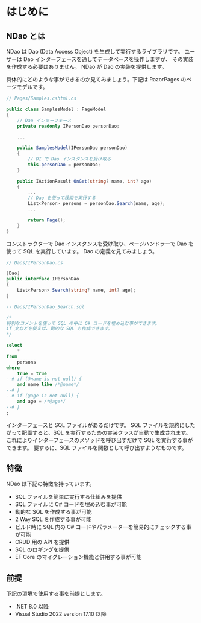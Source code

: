 # はじめに


## NDao とは

NDao は Dao (Data Access Object) を生成して実行するライブラリです。
ユーザーは Dao インターフェースを通してデータベースを操作しますが、
その実装を作成する必要はありません。
NDao が Dao の実装を提供します。

具体的にどのような事ができるのか見てみましょう。下記は RazorPages のページモデルです。

```csharp
// Pages/Samples.cshtml.cs

public class SamplesModel : PageModel
{
	// Dao インターフェース
	private readonly IPersonDao personDao;

	...

	public SamplesModel(IPersonDao personDao)
	{
		// DI で Dao インスタンスを受け取る
		this.personDao = personDao;
	}

	public IActionResult OnGet(string? name, int? age)
	{
		...
		// Dao を使って検索を実行する
		List<Person> persons = personDao.Search(name, age);
		...

		return Page();
	}
}
```

コンストラクターで Dao インスタンスを受け取り、ページハンドラーで Dao を使って SQL を実行しています。
Dao の定義を見てみましょう。

```csharp
// Daos/IPersonDao.cs

[Dao]
public interface IPersonDao
{
	List<Person> Search(string? name, int? age);
}
```

```sql
-- Daos/IPersonDao_Search.sql

/*
特別なコメントを使って SQL の中に C# コードを埋め込む事ができます。
if 文などを使えば、動的な SQL も作成できます。
*/

select
	*
from
	persons
where
	true = true
--# if (@name is not null) {
	and name like /*@name*/
--# }
--# if (@age is not null) {
	and age = /*@age*/
--# }
;
```

インターフェースと SQL ファイルがあるだけです。
SQL ファイルを規約にしたがって配置すると、SQL を実行するための実装クラスが自動で生成されます。
これによりインターフェースのメソッドを呼び出すだけで SQL を実行する事ができます。
要するに、SQL ファイルを関数として呼び出すようなものです。


## 特徴

NDao は下記の特徴を持っています。

* SQL ファイルを簡単に実行する仕組みを提供
* SQL ファイルに C# コードを埋め込む事が可能
* 動的な SQL を作成する事が可能
* 2 Way SQL を作成する事が可能
* ビルド時に SQL 内の C# コードやパラメーターを簡易的にチェックする事が可能
* CRUD 用の API を提供
* SQL のロギングを提供
* EF Core のマイグレーション機能と併用する事が可能


## 前提

下記の環境で使用する事を前提とします。

* .NET 8.0 以降
* Visual Studio 2022 version 17.10 以降
